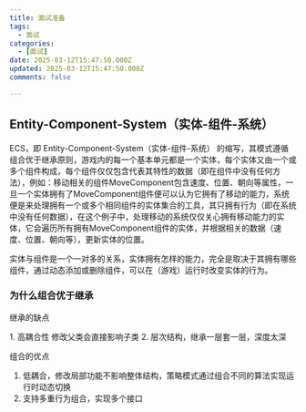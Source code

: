 ```yaml
---
title: 面试准备
tags:
  - 面试
categories:
  - [面试]
date: 2025-03-12T15:47:50.000Z
updated: 2025-03-12T15:47:50.000Z
comments: false

---
```


## Entity-Component-System（实体-组件-系统）

ECS，即 Entity-Component-System（实体-组件-系统） 的缩写，其模式遵循组合优于继承原则，游戏内的每一个基本单元都是一个实体，每个实体又由一个或多个组件构成，每个组件仅仅包含代表其特性的数据（即在组件中没有任何方法），例如：移动相关的组件MoveComponent包含速度、位置、朝向等属性，一旦一个实体拥有了MoveComponent组件便可以认为它拥有了移动的能力，系统便是来处理拥有一个或多个相同组件的实体集合的工具，其只拥有行为（即在系统中没有任何数据），在这个例子中，处理移动的系统仅仅关心拥有移动能力的实体，它会遍历所有拥有MoveComponent组件的实体，并根据相关的数据（速度、位置、朝向等），更新实体的位置。

实体与组件是一个一对多的关系，实体拥有怎样的能力，完全是取决于其拥有哪些组件，通过动态添加或删除组件，可以在（游戏）运行时改变实体的行为。

### 为什么组合优于继承

继承的缺点

​1. 高耦合性 修改父类会直接影响子类
2. 层次结构，继承一层套一层，深度太深

组合的优点

1. 低耦合，修改局部功能不影响整体结构，策略模式通过组合不同的算法实现运行时动态切换
2. 支持多重行为组合，实现多个接口
